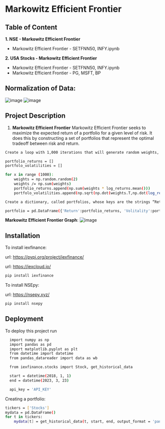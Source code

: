 
# Markowitz Efficient Frontier





## Table of Content


**1. NSE - Markowitz Efficient Frontier**
 -  Markowitz Efficient Frontier - SETFNN50, INFY.ipynb

**2. USA Stocks -  Markowitz Efficient Frontier**
 - Markowitz Efficient Frontier - SETFNN50, INFY.ipynb
 - Markowitz Efficient Frontier  - PG, MSFT, BP
 
## Normalization of Data:
![image](https://user-images.githubusercontent.com/128286364/230934899-7d254831-04e7-4568-b31a-8f53f820ab97.png)
![image](https://user-images.githubusercontent.com/128286364/230935027-db573d90-f1b0-41b1-ac8e-597e304556d5.png)


## Project Description

1. **Markowitz Efficient Frontier**
Markowitz Efficient Frontier seeks to maximize the expected return of a portfolio for a given level of risk. It does this by constructing a set of portfolios that represent the optimal tradeoff between risk and return.

```bash
Create a loop with 1,000 iterations that will generate random weights, summing to 1, and will append the obtained values for the portfolio returns and the portfolio volatilities:

portfolio_returns = []
portfolo_volatilities = []

for x in range (1000):
    weights = np.random.random(2)
    weights /= np.sum(weights)
    portfolio_returns.append(np.sum(weights * log_returns.mean()))
    portfolo_volatilities.append(np.sqrt(np.dot(weights.T,np.dot(log_returns.cov() weights))))

```

```bash
Create a dictionary, called portfolios, whose keys are the strings “Return” and “Volatility”:

portfolio = pd.DataFrame({'Return':portfolio_returns, 'Volitality':portfolo_volatilities})

```

**Markowitz Efficient Frontier Graph**:
![image](https://user-images.githubusercontent.com/128286364/230936040-f4837015-20e3-4c34-9972-288d95d9a2c1.png)


## Installation

To install iexfinance:

url: <https://pypi.org/project/iexfinance/>

url: <https://iexcloud.io/>
```bash
pip install iexfinance
```
To install NSEpy:

url: <https://nsepy.xyz/>
```bash
pip install nsepy
```
## Deployment

To deploy this project run

```bash
  import numpy as np
  import pandas as pd
  import matplotlib.pyplot as plt
  from datetime import datetime
  from pandas_datareader import data as wb
```

```bash
  from iexfinance.stocks import Stock, get_historical_data

  start = datetime(2018, 1, 1)
  end = datetime(2023, 3, 23)

  api_key = 'API_KEY'
```

Creating a portfolio:
```bash
tickers = ['Stocks']
mydata = pd.DataFrame()
for t in tickers:
    mydata[t] = get_historical_data(t, start, end, output_format = 'pandas', token=api_key)['close']
```

